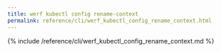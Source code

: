 ```yaml
---
title: werf kubectl config rename-context
permalink: reference/cli/werf_kubectl_config_rename_context.html
---
```


{% include /reference/cli/werf_kubectl_config_rename_context.md %}
